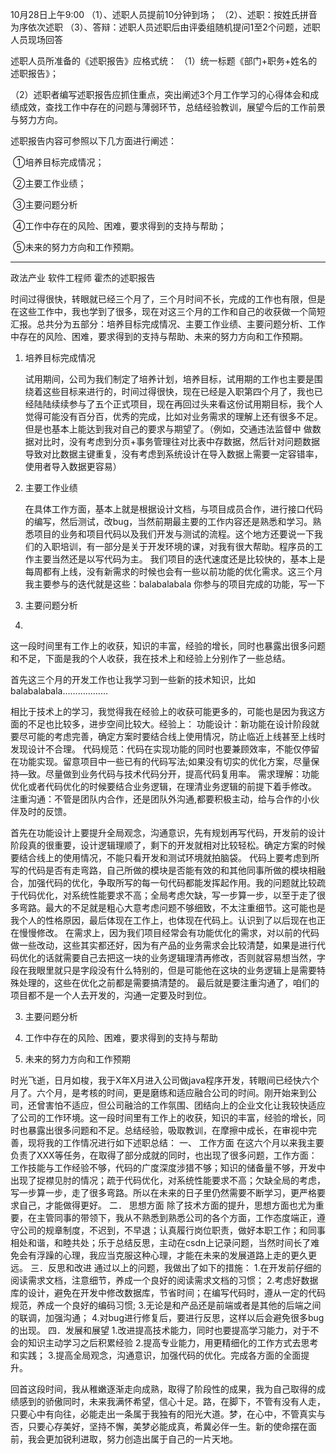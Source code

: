 10月28日上午9:00
（1）、述职人员提前10分钟到场；
（2）、述职：按姓氏拼音为序依次述职
（3）、答辩：述职人员述职后由评委组随机提问1至2个问题，述职人员现场回答

述职人员所准备的《述职报告》应格式统：
   （1）统一标题《部门+职务+姓名的述职报告》；

   （2）述职者编写述职报告应抓住重点，突出阐述3个月工作学习的心得体会和成绩成效，查找工作中存在的问题与薄弱环节，总结经验教训，展望今后的工作前景与努力方向。 

述职报告内容可参照以下几方面进行阐述：

​	①培养目标完成情况；

​	②主要工作业绩；

​	③主要问题分析

​	④工作中存在的风险、困难，要求得到的支持与帮助；

​	⑤未来的努力方向和工作预期。



----



政法产业 软件工程师 霍杰的述职报告

​	时间过得很快，转眼就已经三个月了，三个月时间不长，完成的工作也有限，但是在这些工作中，我也学到了很多，现在对这三个月的工作和自己的收获做一个简短汇报。总共分为五部分：培养目标完成情况、主要工作业绩、主要问题分析、工作中存在的风险、困难，要求得到的支持与帮助、未来的努力方向和工作预期。

1. 培养目标完成情况 

   试用期间，公司为我们制定了培养计划，培养目标，试用期的工作也主要是围绕着这些目标来进行的，时间过得很快，现在已经是入职第四个月了，我也已经陆陆续续参与了五个正式项目，现在再回过头来看这份试用期目标，我个人觉得可能没有百分百，优秀的完成，比如对业务需求的理解上还有很多不足。但是也基本上能达到我对自己的要求与期望了。（例如，交通违法监督中 做数据对比时，没有考虑到分页+事务管理往对比表中存数据，然后针对问题数据导致对比数据主键重复，没有考虑到系统设计在导入数据上需要一定容错率，使用者导入数据更容易）

2. 主要工作业绩

   在具体工作方面，基本上就是根据设计文档，与项目成员合作，进行接口代码的编写，然后测试，改bug，当然前期最主要的工作内容还是熟悉和学习。熟悉项目的业务和项目代码以及我们开发与测试的流程。这个地方还要说一下我们的入职培训，有一部分是关于开发环境的课，对我有很大帮助。程序员的工作主要当然还是以写代码为主。
     我们项目的迭代速度还是比较快的，基本上是每周都有上线，没有新需求的时候也会有一些以前功能的优化需求。这三个月我主要参与的迭代就是这些：balabalabala 你参与的项目完成的功能，写一下

3. 主要问题分析



2. 

   这一段时间里有工作上的收获，知识的丰富，经验的增长，同时也暴露出很多问题和不足，下面是我的个人收获，我在技术上和经验上分别作了一些总结。

   首先这三个月的开发工作也让我学习到一些新的技术知识，比如 balabalabala………………

   相比于技术上的学习，我觉得我在经验上的收获可能更多的，可能也是因为我这方面的不足也比较多，进步空间比较大。经验上：
   	功能设计：新功能在设计阶段就要尽可能的考虑完善，确定方案时要结合线上使用情况，防止临近上线甚至上线时发现设计不合理。
   	代码规范：代码在实现功能的同时也要兼顾效率，不能仅停留在功能实现。留意项目中一些已有的代码写法;如果没有切实的优化方案，尽量保持—致。尽量做到业务代码与技术代码分开，提高代码复用率。
   	需求理解：功能优化或者代码优化的时候要结合业务逻辑，在理清业务逻辑的前提下着手修改。
   	注重沟通：不管是团队内合作，还是团队外沟通,都要积极主动，给与合作的小伙伴及时的反馈。

   首先在功能设计上要提升全局观念，沟通意识，先有规划再写代码，开发前的设计阶段真的很重要，设计逻辑理顺了，剩下的开发就相对比较轻松。确定方案的时候要结合线上的使用情况，不能只看开发和测试环境就拍脑袋。
   代码上要考虑到所写的代码是否有走弯路，自己所做的模块是否能有效的和其他同事所做的模块相融合，加强代码的优化，争取所写的每一句代码都能发挥起作用。我的问题就比较疏于代码优化，对系统性能要求不高；全局考虑欠缺，写一步算一步，以至于走了很多弯路。最大的不足就是粗心大意考虑问题不够细致，不太注重细节。这可能也是我个人的性格原因，最后体现在工作上，也体现在代码上。认识到了以后现在也正在慢慢修改。
   在需求上，因为我们项目经常会有功能优化的需求，对以前的代码做一些改动，这些其实都还好，因为有产品的业务需求会比较清楚，如果是进行代码优化的话就需要自己去把这一块的业务逻辑理清再修改，否则就容易想当然，字段在我眼里就只是字段没有什么特别的，但是可能他在这块的业务逻辑上是需要特殊处理的，这些在优化之前都是需要搞清楚的。
   最后就是要注重沟通了，咱们的项目都不是一个人去开发的，沟通一定要及时到位。

3. 主要问题分析

4. 工作中存在的风险、困难，要求得到的支持与帮助

5. 未来的努力方向和工作预期











 时光飞逝，日月如梭，我于X年X月进入公司做java程序开发，转眼间已经快六个月了。六个月，是考核的时间，更是磨练和适应融合公司的时间。刚开始来到公司，还曾害怕不适应，但公司融洽的工作氛围、团结向上的企业文化让我较快适应了公司的工作环境。这一段时间里有工作上的收获，知识的丰富，经验的增长，同时也暴露出很多问题和不足。总结经验，吸取教训，在摩擦中成长，在审视中完善，现将我的工作情况进行如下述职总结：
一、 工作方面
      在这六个月以来我主要负责了XXX等任务，在取得了部分成就的同时，也出现了很多问题，工作方面：工作技能与工作经验不够，代码的广度深度涉猎不够；知识的储备量不够，开发中出现了捉襟见肘的情况；疏于代码优化，对系统性能要求不高；欠缺全局的考虑，写一步算一步，走了很多弯路。所以在未来的日子里仍然需要不断学习，更严格要求自己，才能做得更好。
二． 思想方面
      除了技术方面的提升，思想方面也尤为重要，在主管同事的带领下，我从不熟悉到熟悉公司的各个方面，工作态度端正，遵守公司的规章制度，不迟到，不早退；认真履行岗位职责，做好本职工作；和同事相处和谐，和睦共处；乐于总结反思，主动在csdn上记录问题，当然时间长了难免会有浮躁的心理，我应当克服这种心理，才能在未来的发展道路上走的更久更远。
三．反思和改进
      通过以上的问题，我做出了如下的措施：
      1.在开发前仔细的阅读需求文档，注意细节，养成一个良好的阅读需求文档的习惯；
      2.考虑好数据库的设计，避免在开发中修改数据库，节省时间；在编写代码时，遵从一定的代码规范，养成一个良好的编码习惯;
      3.无论是和产品还是前端或者是其他的后端之间的联调，加强沟通；
      4.对bug进行修复后，要进行反思，这样以后会避免很多bug的出现。
四．发展和展望
      1.改进提高技术能力，同时也要提高学习能力，对于不会的知识主动学习之后积累经验
      2.提高专业能力，用更精细化的工作方式去思考和实践；
      3.提高全局观念，沟通意识，加强代码的优化。完成各方面的全面提升。

​      回首这段时间，我从稚嫩逐渐走向成熟，取得了阶段性的成果，我为自己取得的成绩感到的骄傲同时，未来我满怀希望，信心十足。路，在脚下，不管有没有人走，只要心中有向往，必能走出一条属于我独有的阳光大道。梦，在心中，不管真实与否，只要心存美好，坚持不懈，美梦必能成真，希冀必伴一生。新的使命摆在面前，我会更加锐利进取，努力创造出属于自己的一片天地。









